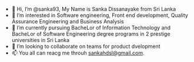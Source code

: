 - 👋 Hi, I’m @sanka93, My Name is Sanka Dissanayake from Sri Lanka
- 👀 I’m interested in Software engineering, Front end development, Quality Assurance Engineering and Business Analysis
- 🌱 I’m currently pursuing BacheLor of Information Technology and BacheLor of Software Engineering degree programs in 2 prestige universities in Sri Lanka
- 💞️ I’m looking to collaborate on teams for product dvelopment
- 📫 You all can reacg me throuh sankahdsl@gmail.com.

<!---
sanka93/sanka93 is a ✨ special ✨ repository because its `README.md` (this file) appears on your GitHub profile.
You can click the Preview link to take a look at your changes.
--->
